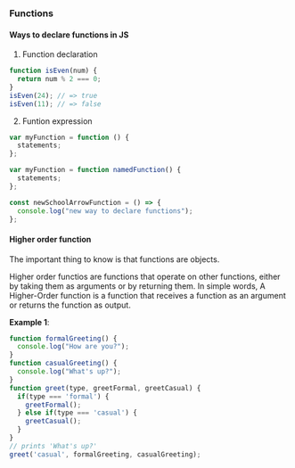 ### Functions

#### Ways to declare functions in JS

1. Function declaration

```javascript
function isEven(num) {
  return num % 2 === 0;
}
isEven(24); // => true
isEven(11); // => false
```

2. Funtion expression

```javascript
var myFunction = function () {
  statements;
};

var myFunction = function namedFunction() {
  statements;
};

const newSchoolArrowFunction = () => {
  console.log("new way to declare functions");
};
```

#### Higher order function 

The important thing to know is that functions are objects.

Higher order functios are functions that operate on other functions, either by taking them as arguments or by returning them. In simple words, A Higher-Order function is a function that receives a function as an argument or returns the function as output.


**Example 1**:

```javascript 
function formalGreeting() {
  console.log("How are you?");
}
function casualGreeting() {
  console.log("What's up?");
}
function greet(type, greetFormal, greetCasual) {
  if(type === 'formal') {
    greetFormal();
  } else if(type === 'casual') {
    greetCasual();
  }
}
// prints 'What's up?'
greet('casual', formalGreeting, casualGreeting);
```
